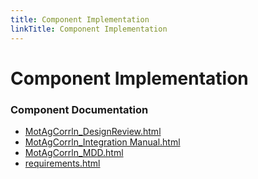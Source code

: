 ```yaml
---
title: Component Implementation
linkTitle: Component Implementation
---
```


# Component Implementation
### Component Documentation

- [MotAgCorrln_DesignReview.html](doc/MotAgCorrln_DesignReview.html)
- [MotAgCorrln_Integration Manual.html](doc/MotAgCorrln_Integration%20Manual.html)
- [MotAgCorrln_MDD.html](doc/MotAgCorrln_MDD.html)
- [requirements.html](doc/requirements.html)

